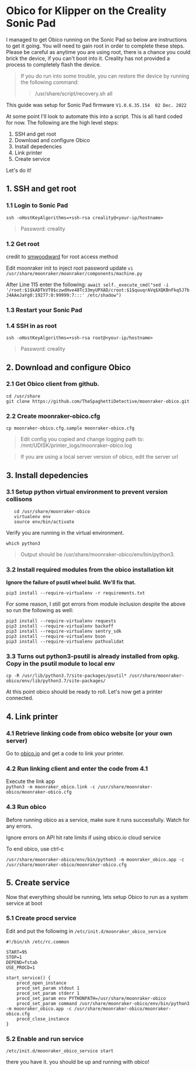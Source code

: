 # Obico for Klipper on the Creality Sonic Pad
I managed to get Obico running on the Sonic Pad so below are instructions to get it going. You will need to gain root in order to complete these steps. Please be careful as anytime you are using root, there is a chance you could brick the device, if you can't boot into it. Creality has not provided a process to completely flash the device.

>If you do run into some trouble, you can restore the device by running the following command:
>>/usr/share/script/recovery.sh all

This guide was setup for Sonic Pad firmware `V1.0.6.35.154  02 Dec. 2022`

At some point I'll look to automate this into a script. This is all hard coded for now.
The following are the high level steps:

1. SSH and get root
2. Download and configure Obico
3. Install depedencies
4. Link printer
5. Create service

Let's do it!

## 1. SSH and get root

  ### 1.1 Login to Sonic Pad
  ```ssh -oHostKeyAlgorithms=+ssh-rsa creality@<your-ip/hostname>```
  >Password: creality
  
  ### 1.2 Get root
  credit to [smwoodward](https://github.com/smwoodward/Sonic-Pad-Updates/blob/main/root_access/Root) for root access method

  Edit moonraker init to inject root password update
  `vi /usr/share/moonraker/moonraker/components/machine.py`

  After Line 115 enter the following:
  ```await self._execute_cmd("sed -i '/root:$1$kADTkVT0$czwdHve48Tc33myUPXAD/croot:$1$quuqrAVq$XQKBnFkq5J7bJ4AAeJaYg0:19277:0:99999:7:::' /etc/shadow")```

  ### 1.3 Restart your Sonic Pad

  ### 1.4 SSH in as root
  ```ssh -oHostKeyAlgorithms=+ssh-rsa root@<your-ip/hostname>```
  >Password: creality

## 2. Download and configure Obico

  ### 2.1 Get Obico client from github.
  ```
  cd /usr/share
  git clone https://github.com/TheSpaghettiDetective/moonraker-obico.git
  ```

  ### 2.2 Create moonraker-obico.cfg
  ```
  cp moonraker-obico.cfg.sample moonraker-obico.cfg
  ```
  >Edit config you copied and change logging path to: /mnt/UDISK/printer_logs/moonraker-obico.log
  
  >If you are using a local server version of obico, edit the server url



## 3. Install depedencies

  ### 3.1 Setup python virtual environment to prevent version collisons
  ```pip3 install virtualenv
     cd /usr/share/moonraker-obico
     virtualenv env
     source env/bin/activate
  ```
  
  Verify you are running in the virtual environment.
  
  ```which python3```
          
  >Output should be /usr/share/moonraker-obico/env/bin/python3.


  ### 3.2 Install required modules from the obico installation kit
 **Ignore the failure of psutil wheel build. We'll fix that.**
 
 
 ```pip3 install --require-virtualenv -r requirements.txt```

  For some reason, I still got errors from module inclusion despite the above so run the following as well:
  ```
  pip3 install --require-virtualenv requests
  pip3 install --require-virtualenv backoff
  pip3 install --require-virtualenv sentry_sdk
  pip3 install --require-virtualenv bson
  pip3 install --require-virtualenv pathvalidat
  ```


  ### 3.3 Turns out python3-psutil is already installed from opkg. Copy in the psutil module to local env
  ```cp -R /usr/lib/python3.7/site-packages/psutil* /usr/share/moonraker-obico/env/lib/python3.7/site-packages/```
 
 
  At this point obico should be ready to roll. Let's now get a printer connected.


## 4. Link printer

  ### 4.1 Retrieve linking code from obico website (or your own server)
  
  Go to [obico.io](https://app.obico.io/printers/wizard/setup/) and get a code to link your printer.
 
  ### 4.2 Run linking client and enter the code from 4.1
  Execute the link app                  
  ```python3 -m moonraker_obico.link -c /usr/share/moonraker-obico/moonraker-obico.cfg```


  ### 4.3 Run obico
  Before running obico as a service, make sure it runs successfully. Watch for any errors.
  
  Ignore errors on API hit rate limits if using obico.io cloud service
  
  To end obico, use ctrl-c
  
  ```/usr/share/moonraker-obico/env/bin/python3 -m moonraker_obico.app -c /usr/share/moonraker-obico/moonraker-obico.cfg```


## 5. Create service

  Now that everything should be running, lets setup Obico to run as a system service at boot

  ### 5.1 Create procd service
  Edit and put the following in `/etc/init.d/moonraker_obico_service`

  ```
  #!/bin/sh /etc/rc.common

  START=95
  STOP=1
  DEPEND=fstab
  USE_PROCD=1

  start_service() {
      procd_open_instance
      procd_set_param stdout 1
      procd_set_param stderr 1
      procd_set_param env PYTHONPATH=/usr/share/moonraker-obico
      procd_set_param command /usr/share/moonraker-obico/env/bin/python3 -m moonraker_obico.app -c /usr/share/moonraker-obico/moonraker-obico.cfg
      procd_close_instance
  }
  ```
  
  
  ### 5.2 Enable and run service
  ```/etc/init.d/moonraker_obico_service enable
  /etc/init.d/moonraker_obico_service start
  ```

there you have it. you should be up and running with obico!

